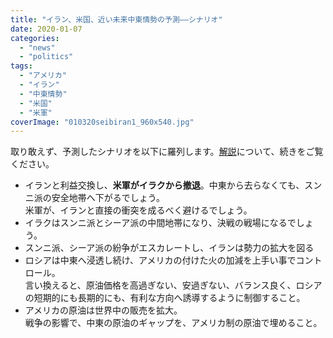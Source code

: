 ```yaml
---
title: "イラン、米国、近い未来中東情勢の予測――シナリオ"
date: 2020-01-07
categories: 
  - "news"
  - "politics"
tags: 
  - "アメリカ"
  - "イラン"
  - "中東情勢"
  - "米国"
  - "米軍"
coverImage: "010320seibiran1_960x540.jpg"
---
```


取り敢えず、予測したシナリオを以下に羅列します。[解説](https://blog.loveapple.cn/news/202001071103.html)について、続きをご覧ください。

- イランと利益交換し、**米軍がイラクから撤退**。中東から去らなくても、スンニ派の安全地帯へ下がるでしょう。  
    米軍が、イランと直接の衝突を成るべく避けるでしょう。
- イラクはスンニ派とシーア派の中間地帯になり、決戦の戦場になるでしょう。
- スンニ派、シーア派の紛争がエスカレートし、イランは勢力の拡大を図る
- ロシアは中東へ浸透し続け、アメリカの付けた火の加減を上手い事でコントロール。  
    言い換えると、原油価格を高過ぎない、安過ぎない、バランス良く、ロシアの短期的にも長期的にも、有利な方向へ誘導するように制御すること。
- アメリカの原油は世界中の販売を拡大。  
    戦争の影響で、中東の原油のギャップを、アメリカ制の原油で埋めること。
